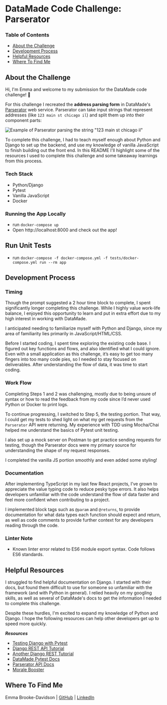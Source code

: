 # DataMade Code Challenge: Parserator
### **Table of Contents**
- [About the Challenge](#about-the-challenge)
- [Development Process](#development-process)
- [Helpful Resources](#helpful-resources)
- [Where To Find Me](#where-to-find-me)

## **About the Challenge**
Hi, I'm Emma and welcome to my submission for the DataMade code challenge! 👋

For this challenge I recreated the **address parsing form** in DataMade's
[Parserator](https://parserator.datamade.us) web service. Parserator can take
input strings that represent addresses (like `123 main st chicago il`)
and split them up into their component parts:

![Example of Parserator parsing the string "123 main st chicago il"](images/usaddress.gif)

To complete this challenge, I had to teach myself enough about Python and Django to set up the backend, and use my knowledge
of vanilla JavaScript to finish building out the front end. In this README I'll highlight some of the resources I used to complete 
this challenge and some takeaway learnings from this process.

### Tech Stack
   * Python/Django
   * Pytest
   * Vanilla JavaScript
   * Docker

### Running the App Locally
* run `docker-compose up`
* Open  http://localhost:8000 and check out the app!

## Run Unit Tests
* run `docker-compose -f docker-compose.yml -f tests/docker-compose.yml run --rm app`

## **Development Process**
### **Timing**
Though the prompt suggested a 2 hour time block to complete,  I spent significantly longer completing this challenge. While I highly value work-life balance, I enjoyed this opportunity to learn and put in extra effort due to my high interest in working with DataMade.

I anticipated needing to familiarize myself with Python and Django, since my area of familiarity lies primarily in JavaScript/HTML/CSS.

Before I started coding, I spent time exploring the existing code base. I figured out key functions and flows, and also identified what I could ignore. Even with a small application as this challenge, it’s easy to get too many fingers into too many code pies, so I needed to stay focused on deliverables. After understanding the flow of data, it was time to start coding.

### **Work Flow**
Completing Steps 1 and 2 was challenging, mostly due to being unsure of syntax or how to read the feedback from my code since I’d never used Python or Docker to print logs. 

To continue progressing, I switched to Step 5, the testing portion.  That way, I could get my tests to shed light on what my get requests from the `Parserator` API were returning. My experience with TDD using Mocha/Chai helped me understand the basics of Pytest unit testing. 

I also set up a mock server on Postman to get practice sending requests for testing, though the Parserator docs were my primary source for understanding the shape of my request responses.

I completed the vanilla JS portion smoothly and even added some styling!

### **Documentation**
After implementing TypeScript in my last few React projects, I’ve grown to appreciate the value typing code to reduce pesky type errors. It also helps developers unfamiliar with the code understand the flow of data faster and feel more confident when contributing to a project. 

I implemented block tags such as `@param` and `@returns`, to provide documentation for what data types each function should expect and return, as well as code comments to provide further context for any developers reading through the code.

### **Linter Note**
* Known linter error related to ES6 module export syntax. Code follows ES6 standards.

## **Helpful Resources**
I struggled to find helpful documentation on Django. I started with their docs, but found them difficult to use for someone so unfamiliar with the framework (and with Python in general). I relied heavily on my googling skills, as well as several of DataMade's docs to get the information I needed to complete this challenge.

Despite these hurdles, I'm excited to expand my knowledge of Python and Django. I hope the following resources can help other developers get up to speed more quickly.

***Resources***
* [Testing Django with Pytest](https://djangostars.com/blog/django-pytest-testing/)
* [Django REST API Tutorial](https://www.askpython.com/django/django-rest-api)
* [Another Django REST Tutorial](https://www.simplifiedpython.net/django-rest-api-tutorial/)
* [DataMade Pytest Docs](https://github.com/datamade/testing-guidelines/blob/master/framework-specific-patterns.md#django)
* [Parserator API Docs](https://parserator.datamade.us/api-docs/)
* [Morale Booster](https://www.youtube.com/watch?v=MvOE2ZwWrKE)

## **Where To Find Me**
Emma Brooke-Davidson | [GitHub](https://github.com/emmacbd) &#124; [LinkedIn](https://www.linkedin.com/in/emmacbd/)